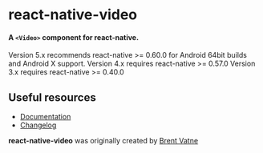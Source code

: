 # react-native-video

#### A `<Video>` component for react-native.

Version 5.x recommends react-native >= 0.60.0 for Android 64bit builds and Android X support.
Version 4.x requires react-native >= 0.57.0
Version 3.x requires react-native >= 0.40.0

## Useful resources

- [Documentation](https://github.com/react-native-video/react-native-video/blob/master/API.md)
- [Changelog](https://github.com/react-native-video/react-native-video/blob/master/CHANGELOG.md)

**react-native-video** was originally created by [Brent Vatne](https://github.com/brentvatne)
